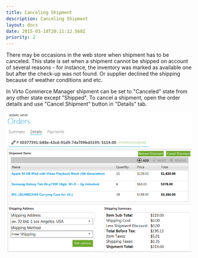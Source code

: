 ```yaml
---
title: Canceling Shipment
description: Canceling Shipment
layout: docs
date: 2015-03-18T20:11:12.560Z
priority: 2
---
```

There may be occasions in the web store when shipment has to be canceled. This state is set when a shipment cannot be shipped on account of several reasons - for instance, the inventory was marked as available one but after the check-up was not found. Or supplier declined the shipping because of weather conditions and etc.

In Virto Commerce Manager shipment can be set to "Canceled" state from any other state except "Shipped". To cancel a shipment, open the order details and use "Cancel Shipment" button in "Details" tab.

<img src="../../../../assets/images/docs/cancel-shipment.PNG" />
